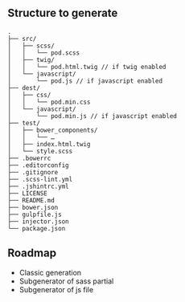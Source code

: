 ## Structure to generate
```
.
├── src/
│   ├── scss/
│   │   └── pod.scss
│   ├── twig/
│   │   └── pod.html.twig // if twig enabled
│   └── javascript/
│       └── pod.js // if javascript enabled
├── dest/
│   ├── css/
│   │   └── pod.min.css
│   └── javascript/
│       └── pod.min.js // if javascript enabled
├── test/
│   ├── bower_components/
│   │   └── …
│   ├── index.html.twig
│   └── style.scss
├── .bowerrc
├── .editorconfig
├── .gitignore
├── .scss-lint.yml
├── .jshintrc.yml
├── LICENSE
├── README.md
├── bower.json
├── gulpfile.js
├── injector.json
└── package.json
```

## Roadmap
* Classic generation
* Subgenerator of sass partial
* Subgenerator of js file
